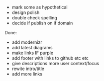 * mark some as hypothetical
 * design polish
 * double check spelling
 * decide if publish on if domain


 Done:
 * add modernizr
 * add latest diagrams
 * make links IF purple
 * add footer with links to github etc etc
 * give descriptions more user context/focus
 * rewite intro/title
  * add more links